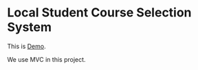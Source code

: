 # Local Student Course Selection System

This is [Demo](https://iris1e27.github.io/local-student-course-selection-system/pages/index.html).

We use MVC in this project.
